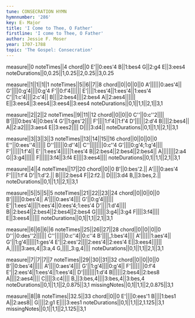 ```yaml
---
tune: CONSECRATION HYMN
hymnnumber: '286'
key: E♭ Major
title: 'I Come to Thee, O Father'
firstline: 'I come to Thee, O Father'
author: Jessie F. Moser
year: 1707-1788
topic: 'The Gospel: Consecration'
---
```

measure||0
noteTimes||4
chord||0
E'||0:ees'4
B||1:bes4
G||2:g4
E||3:ees4
noteDurations||0,0.25||1,0.25||2,0.25||3,0.25

measure||1||1||1||1
noteTimes||5||6||7||8
chord||0||0||0||0
A'||||||0:aes'4||
G'||||0:g'4||||0:g'4
F'||0:f'4||||||
E'||||1:ees'4||1:ees'4||1:ees'4
C'||1:c'4||||2:c'4||
B||||2:bes4||||2:bes4
A||2:aes4||||||
E||3:ees4||3:ees4||3:ees4||3:ees4
noteDurations||0,1||1,1||2,1||3,1

measure||2||2||2
noteTimes||9||11||12
chord||0||0||0
C''||0:c''2||||
B'||||0:bes'4||0:bes'4
G'||1:ges'2||||
F'||||1:f'4||1:f'4
D'||||||2:d'4
B||||2:bes4||
A||2:a2||||3:aes4
E||3:ees2||||
D||||3:d4||
noteDurations||0,1||1,1||2,1||3,1

measure||3||3||3||3
noteTimes||13||14||15||16
chord||0||0||0||0
E''||0:ees''4||||||
D''||||||0:d''4||
C''||||||||0:c''4
G'||||0:g'4;1:g'4||||
F'||||||1:f'4||
E'||1:ees'4||||||1:ees'4
B||2:bes4||2:bes4||2:bes4||
A||||||||2:a4
G||3:g4||||||
F||||||3:f4||3:f4
E||||3:ees4||||
noteDurations||0,1||1,1||2,1||3,1

measure||4||4
noteTimes||17||20
chord||0||0
B'||0:bes'2.||
A'||||0:aes'4
F'||||1:f'4
D'||1:d'2.||
B||||2:bes4
F||2:f2.||
D||||3:d4
B,||3:bes,2.||
noteDurations||0,1||1,1||2,1||3,1

measure||5||5||5||5
noteTimes||21||22||23||24
chord||0||0||0||0
B'||||||0:bes'4||
A'||||0:aes'4||||
G'||0:g'4||||||
E'||1:ees'4||||1:ees'4||0:ees'4;1:ees'4
D'||||1:d'4||||
B||2:bes4||2:bes4||2:bes4||2:bes4
G||||||3:g4||3:g4
F||||3:f4||||
E||3:ees4||||||
noteDurations||0,1||1,1||2,1||3,1

measure||6||6||6||6
noteTimes||25||26||27||28
chord||0||0||0||0
D''||0:des''2||||||
C''||||||0:c''4||0:c''4
B'||||_1:bes'4||||
A'||||||1:aes'4||
G'||1:g'4||||||1:ges'4
E'||2:ees'2||||2:ees'4||2:ees'4
E||3:ees4||||||
A,||||||3:aes,4||3:a,4
G,||||_3:g,4||||
noteDurations||0,1||1,1||2,1||3,1

measure||7||7||7||7
noteTimes||29||30||31||32
chord||0||0||0||0
B'||0:bes'4||||||
A'||||0:aes'4||||
G'||1:g'4||||0:g'4||
F'||||||||0:f'4
E'||2:ees'4||1:ees'4||1:ees'4||
D'||||||||1:d'4
B||||||2:bes4||2:bes8
A||||2:aes4||||
C||||3:c4||||
B,||3:bes,4||||3:bes,4||3:bes,4
noteDurations||0,1||1,1||2,0.875||3,1
missingNotes||0,1||1,1||2,0.875||3,1

measure||8||8
noteTimes||32.5||33
chord||0||0
E'||||0:ees'1
B||||1:bes1
A||2:aes8||
G||||2:g1
E||||3:ees1
noteDurations||0,1||1,1||2,1.125||3,1
missingNotes||0,1||1,1||2,1.125||3,1

